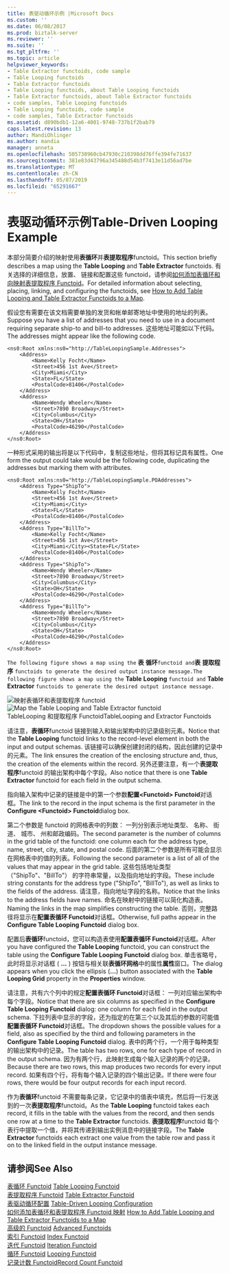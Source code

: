 ```yaml
---
title: 表驱动循环示例 |Microsoft Docs
ms.custom: ''
ms.date: 06/08/2017
ms.prod: biztalk-server
ms.reviewer: ''
ms.suite: ''
ms.tgt_pltfrm: ''
ms.topic: article
helpviewer_keywords:
- Table Extractor functoids, code sample
- Table Looping functoids
- Table Extractor functoids
- Table Looping functoids, about Table Looping functoids
- Table Extractor functoids, about Table Extractor functoids
- code samples, Table Looping functoids
- Table Looping functoids, code sample
- code samples, Table Extractor functoids
ms.assetid: d890bdb1-12a6-4001-9748-737b1f2bab79
caps.latest.revision: 13
author: MandiOhlinger
ms.author: mandia
manager: anneta
ms.openlocfilehash: 505738960cb47930c210398dd76ffe394fe71637
ms.sourcegitcommit: 381e83d43796a345488d54b3f7413e11d56ad7be
ms.translationtype: MT
ms.contentlocale: zh-CN
ms.lasthandoff: 05/07/2019
ms.locfileid: "65291667"
---
```

# <a name="table-driven-looping-example"></a><span data-ttu-id="585d1-102">表驱动循环示例</span><span class="sxs-lookup"><span data-stu-id="585d1-102">Table-Driven Looping Example</span></span>
<span data-ttu-id="585d1-103">本部分简要介绍的映射使用**表循环**并**表提取程序**functoid。</span><span class="sxs-lookup"><span data-stu-id="585d1-103">This section briefly describes a map using the **Table Looping** and **Table Extractor** functoids.</span></span> <span data-ttu-id="585d1-104">有关选择的详细信息，放置、 链接和配置这些 functoid，请参阅[如何添加表循环和向映射表提取程序 Functoid](../core/how-to-add-table-looping-and-table-extractor-functoids-to-a-map.md)。</span><span class="sxs-lookup"><span data-stu-id="585d1-104">For detailed information about selecting, placing, linking, and configuring the functoids, see [How to Add Table Looping and Table Extractor Functoids to a Map](../core/how-to-add-table-looping-and-table-extractor-functoids-to-a-map.md).</span></span>  
  
 <span data-ttu-id="585d1-105">假设您有需要在该文档需要单独的发货和帐单邮寄地址中使用的地址的列表。</span><span class="sxs-lookup"><span data-stu-id="585d1-105">Suppose you have a list of addresses that you need to use in a document requiring separate ship-to and bill-to addresses.</span></span> <span data-ttu-id="585d1-106">这些地址可能如以下代码。</span><span class="sxs-lookup"><span data-stu-id="585d1-106">The addresses might appear like the following code.</span></span>  
  
```  
<ns0:Root xmlns:ns0="http://TableLoopingSample.Addresses">  
    <Address>  
        <Name>Kelly Focht</Name>  
        <Street>456 1st Ave</Street>  
        <City>Miami</City>  
        <State>FL</State>  
        <PostalCode>81406</PostalCode>  
    </Address>  
    <Address>  
        <Name>Wendy Wheeler</Name>  
        <Street>7890 Broadway</Street>  
        <City>Columbus</City>  
        <State>OH</State>  
        <PostalCode>46290</PostalCode>  
    </Address>  
</ns0:Root>  
```  
  
 <span data-ttu-id="585d1-107">一种形式采用的输出将是以下代码中，复制这些地址，但将其标记具有属性。</span><span class="sxs-lookup"><span data-stu-id="585d1-107">One form the output could take would be the following code, duplicating the addresses but marking them with attributes.</span></span>  
  
```  
<ns0:Root xmlns:ns0="http://TableLoopingSample.POAddresses">  
    <Address Type="ShipTo">  
        <Name>Kelly Focht</Name>  
        <Street>456 1st Ave</Street>  
        <City>Miami</City>  
        <State>FL</State>  
        <PostalCode>81406</PostalCode>  
    </Address>  
    <Address Type="BillTo">  
        <Name>Kelly Focht</Name>  
        <Street>456 1st Ave</Street>  
        <City>Miami</City><State>FL</State>  
        <PostalCode>81406</PostalCode>  
    </Address>  
    <Address Type="ShipTo">  
        <Name>Wendy Wheeler</Name>  
        <Street>7890 Broadway</Street>  
        <City>Columbus</City>  
        <State>OH</State>  
        <PostalCode>46290</PostalCode>  
    </Address>  
    <Address Type="BillTo">  
        <Name>Wendy Wheeler</Name>  
        <Street>7890 Broadway</Street>  
        <City>Columbus</City>  
        <State>OH</State>  
        <PostalCode>46290</PostalCode>  
    </Address>  
</ns0:Root>  
```  
  
 <span data-ttu-id="585d1-108">`The following figure shows a map using the` **表** **循环**`functoid and`**表** **提取程序**  `functoids to generate the desired output instance message.`</span><span class="sxs-lookup"><span data-stu-id="585d1-108">`The following figure shows a map using the`  **Table** **Looping**  `functoid and`  **Table** **Extractor**  `functoids to generate the desired output instance message.`</span></span>  
  
 <span data-ttu-id="585d1-109">![映射表循环和表提取程序 functoid](../core/media/tableloopingextractorfunctoid.gif "tableloopingextractorfunctoid")</span><span class="sxs-lookup"><span data-stu-id="585d1-109">![Map the Table Looping and Table Extractor functoid](../core/media/tableloopingextractorfunctoid.gif "tableloopingextractorfunctoid")</span></span>  
<span data-ttu-id="585d1-110">TableLooping 和提取程序 Functoid</span><span class="sxs-lookup"><span data-stu-id="585d1-110">TableLooping and Extractor Functoids</span></span>  
  
 <span data-ttu-id="585d1-111">请注意，**表循环**functoid 链接到输入和输出架构中的记录级别元素。</span><span class="sxs-lookup"><span data-stu-id="585d1-111">Notice that the **Table Looping** functoid links to the record-level element in both the input and output schemas.</span></span> <span data-ttu-id="585d1-112">该链接可以确保创建封闭的结构，因此创建的记录中的元素。</span><span class="sxs-lookup"><span data-stu-id="585d1-112">The link ensures the creation of the enclosing structure and, thus, the creation of the elements within the record.</span></span> <span data-ttu-id="585d1-113">另外还要注意，有一个**表提取程序**functoid 的输出架构中每个字段。</span><span class="sxs-lookup"><span data-stu-id="585d1-113">Also notice that there is one **Table Extractor** functoid for each field in the output schema.</span></span>  
  
 <span data-ttu-id="585d1-114">指向输入架构中记录的链接是中的第一个参数**配置\<Functoid\> Functoid**对话框。</span><span class="sxs-lookup"><span data-stu-id="585d1-114">The link to the record in the input schema is the first parameter in the **Configure \<Functoid\> Functoid**dialog box.</span></span>  
  
 <span data-ttu-id="585d1-115">第二个参数是 functoid 的网格表中的列数： 一列分别表示地址类型、 名称、 街道、 城市、 州和邮政编码。</span><span class="sxs-lookup"><span data-stu-id="585d1-115">The second parameter is the number of columns in the grid table of the functoid: one column each for the address type, name, street, city, state, and postal code.</span></span> <span data-ttu-id="585d1-116">后面的第二个参数是所有可能会显示在网格表中的值的列表。</span><span class="sxs-lookup"><span data-stu-id="585d1-116">Following the second parameter is a list of all of the values that may appear in the grid table.</span></span> <span data-ttu-id="585d1-117">这些包括地址类型 （"ShipTo"、"BillTo"） 的字符串常量，以及指向地址的字段。</span><span class="sxs-lookup"><span data-stu-id="585d1-117">These include string constants for the address type ("ShipTo", "BillTo"), as well as links to the fields of the address.</span></span> <span data-ttu-id="585d1-118">请注意，指向地址字段的名称。</span><span class="sxs-lookup"><span data-stu-id="585d1-118">Notice that the links to the address fields have names.</span></span> <span data-ttu-id="585d1-119">命名在映射中的链接可以简化构造表。</span><span class="sxs-lookup"><span data-stu-id="585d1-119">Naming the links in the map simplifies constructing the table.</span></span> <span data-ttu-id="585d1-120">否则，完整路径将显示在**配置表循环 Functoid**对话框。</span><span class="sxs-lookup"><span data-stu-id="585d1-120">Otherwise, full paths appear in the **Configure Table Looping Functoid** dialog box.</span></span>  
  
 <span data-ttu-id="585d1-121">配置后**表循环**functoid，您可以构造表使用**配置表循环 Functoid**对话框。</span><span class="sxs-lookup"><span data-stu-id="585d1-121">After you have configured the **Table Looping** functoid, you can construct the table using the **Configure Table Looping Functoid** dialog box.</span></span> <span data-ttu-id="585d1-122">单击省略号，此时将显示对话框 ( **...** ) 按钮与相关联**表循环网格**中的属性**属性**窗口。</span><span class="sxs-lookup"><span data-stu-id="585d1-122">The dialog appears when you click the ellipsis (**…**) button associated with the **Table Looping Grid** property in the **Properties** window.</span></span>  
  
 <span data-ttu-id="585d1-123">请注意，共有六个列中的规定**配置表循环 Functoid**对话框： 一列对应输出架构中每个字段。</span><span class="sxs-lookup"><span data-stu-id="585d1-123">Notice that there are six columns as specified in the **Configure Table Looping Functoid** dialog: one column for each field in the output schema.</span></span> <span data-ttu-id="585d1-124">下拉列表中显示的字段，还为指定的在第三个以及其后的参数的可能值**配置表循环 Functoid**对话框。</span><span class="sxs-lookup"><span data-stu-id="585d1-124">The dropdown shows the possible values for a field, also as specified by the third and following parameters in the **Configure Table Looping Functoid** dialog.</span></span> <span data-ttu-id="585d1-125">表中的两个行，一个用于每种类型的输出架构中的记录。</span><span class="sxs-lookup"><span data-stu-id="585d1-125">The table has two rows, one for each type of record in the output schema.</span></span> <span data-ttu-id="585d1-126">因为有两个行，此映射生成每个输入记录的两个的记录。</span><span class="sxs-lookup"><span data-stu-id="585d1-126">Because there are two rows, this map produces two records for every input record.</span></span> <span data-ttu-id="585d1-127">如果有四个行，将有每个输入记录的四个输出记录。</span><span class="sxs-lookup"><span data-stu-id="585d1-127">If there were four rows, there would be four output records for each input record.</span></span>  
  
 <span data-ttu-id="585d1-128">作为**表循环**functoid 不需要每条记录，它记录中的值表中填充，然后将一行发送到的一次**表提取程序**functoid。</span><span class="sxs-lookup"><span data-stu-id="585d1-128">As the **Table Looping** functoid takes each record, it fills in the table with the values from the record, and then sends one row at a time to the **Table Extractor** functoids.</span></span> <span data-ttu-id="585d1-129">**表提取程序**functoid 每个表行中提取一个值，并将其传递到输出实例消息中的链接字段。</span><span class="sxs-lookup"><span data-stu-id="585d1-129">The **Table Extractor** functoids each extract one value from the table row and pass it on to the linked field in the output instance message.</span></span>  
  
## <a name="see-also"></a><span data-ttu-id="585d1-130">请参阅</span><span class="sxs-lookup"><span data-stu-id="585d1-130">See Also</span></span>  
 <span data-ttu-id="585d1-131">[表循环 Functoid](../core/table-looping-functoid.md) </span><span class="sxs-lookup"><span data-stu-id="585d1-131">[Table Looping Functoid](../core/table-looping-functoid.md) </span></span>  
 <span data-ttu-id="585d1-132">[表提取程序 Functoid](../core/table-extractor-functoid.md) </span><span class="sxs-lookup"><span data-stu-id="585d1-132">[Table Extractor Functoid](../core/table-extractor-functoid.md) </span></span>  
 <span data-ttu-id="585d1-133">[表驱动循环配置](../core/table-driven-looping-configuration.md) </span><span class="sxs-lookup"><span data-stu-id="585d1-133">[Table-Driven Looping Configuration](../core/table-driven-looping-configuration.md) </span></span>  
 <span data-ttu-id="585d1-134">[如何添加表循环和表提取程序 Functoid 映射](../core/how-to-add-table-looping-and-table-extractor-functoids-to-a-map.md) </span><span class="sxs-lookup"><span data-stu-id="585d1-134">[How to Add Table Looping and Table Extractor Functoids to a Map](../core/how-to-add-table-looping-and-table-extractor-functoids-to-a-map.md) </span></span>  
 <span data-ttu-id="585d1-135">[高级的 Functoid](../core/advanced-functoids.md) </span><span class="sxs-lookup"><span data-stu-id="585d1-135">[Advanced Functoids](../core/advanced-functoids.md) </span></span>  
 <span data-ttu-id="585d1-136">[索引 Functoid](../core/index-functoid.md) </span><span class="sxs-lookup"><span data-stu-id="585d1-136">[Index Functoid](../core/index-functoid.md) </span></span>  
 <span data-ttu-id="585d1-137">[迭代 Functoid](../core/iteration-functoid.md) </span><span class="sxs-lookup"><span data-stu-id="585d1-137">[Iteration Functoid](../core/iteration-functoid.md) </span></span>  
 <span data-ttu-id="585d1-138">[循环 Functoid](../core/looping-functoid.md) </span><span class="sxs-lookup"><span data-stu-id="585d1-138">[Looping Functoid](../core/looping-functoid.md) </span></span>  
 [<span data-ttu-id="585d1-139">记录计数 Functoid</span><span class="sxs-lookup"><span data-stu-id="585d1-139">Record Count Functoid</span></span>](../core/record-count-functoid.md)